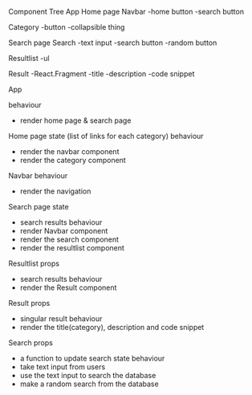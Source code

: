 Component Tree
App
Home page
Navbar
-home button
-search button

Category
-button
-collapsible thing

Search page
Search
-text input
-search button
-random button

Resultlist
-ul

Result
-React.Fragment
-title
-description
-code snippet

App

behaviour

- render home page & search page

Home page
state (list of links for each category)
behaviour

- render the navbar component
- render the category component

Navbar
behaviour

- render the navigation

Search page
state

- search results
  behaviour
- render Navbar component
- render the search component
- render the resultlist component

Resultlist
props

- search results
  behaviour
- render the Result component

Result
props

- singular result
  behaviour
- render the title(category), description and code snippet

Search
props

- a function to update search state
  behaviour
- take text input from users
- use the text input to search the database
- make a random search from the database
